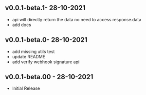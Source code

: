 ## v0.0.1-beta.1- 28-10-2021
  * api will directly return the data no need to access response.data
  * add docs
## v0.0.1-beta.0- 28-10-2021
  * add missing utils test
  * update README
  * add verify webhook signature api
## v0.0.1-beta.00 - 28-10-2021
  - Initial Release
